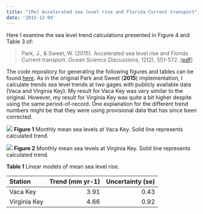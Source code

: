 ```yaml
---
title: "[Re] Accelerated sea level rise and Florida Current transport"
date: '2015-12-04'
---
```


Here I examine the sea level trend calculations presented in Figure 4 and Table 3 of:

> Park, J., & Sweet, W. (2015). Accelerated sea level rise and Florida Current transport. _Ocean Science Discussions_, 12(2), 551-572. [[pdf](http://www.ocean-sci-discuss.net/12/551/2015/osd-12-551-2015.pdf)]

The code repository for generating the following figures and tables can be found [here](https://github.com/jsta/parksweet2015). As in the original Park and Sweet (**2015**) implementation, I calculate trends sea level trends at two gages with publicly available data (Vaca and Virginia Key). My result for Vaca Key was very similar to the original. However, my result for Virginia Key was quite a bit higher despite using the same period-of-record. One explanation for the different trend numbers might be that they were using provisional data that has since been corrected. 


![](../images/plot_data-1.png)
**Figure 1** Monthly mean sea levels at Vaca Key. Solid line represents calculated trend.

![](../images/plot_data-2.png)
**Figure 2** Monthly mean sea levels at Virginia Key. Solid line represents calculated trend.


**Table 1** Linear models of mean sea level rise. 

|Station      | Trend (mm yr-1)| Uncertainty (se)|
|:------------|---------------:|----------------:|
|Vaca Key     |            3.91|             0.43|
|Virginia Key |            4.66|             0.92|


 
